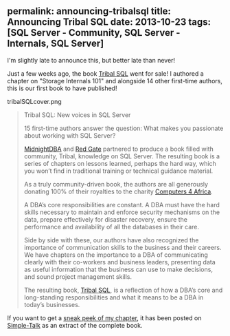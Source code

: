 permalink: announcing-tribalsql
title: Announcing Tribal SQL
date: 2013-10-23
tags: [SQL Server - Community, SQL Server - Internals, SQL Server]
---
I'm slightly late to announce this, but better late than never!

<!-- more -->

Just a few weeks ago, the book [Tribal SQL](http://www.amazon.com/Tribal-SQL-Tony-Davis/dp/1906434808/) went for sale! I authored a chapter on "Storage Internals 101" and alongside 14 other first-time authors, this is our first book to have published!

tribalSQLcover.png

<blockquote>Tribal SQL: New voices in SQL Server  
  
15 first-time authors answer the question: What makes you passionate about working with SQL Server?  
  
[MidnightDBA](http://midnightdba.itbookworm.com/) and [Red Gate](http://www.red-gate.com/) partnered to produce a book filled with community, Tribal, knowledge on SQL Server. The resulting book is a series of chapters on lessons learned, perhaps the hard way, which you won’t find in traditional training or technical guidance material.  
  
As a truly community-driven book, the authors are all generously donating 100% of their royalties to the charity [Computers 4 Africa](http://www.computers4africa.org.uk/).  
  
A DBA’s core responsibilities are constant. A DBA must have the hard skills necessary to maintain and enforce security mechanisms on the data, prepare effectively for disaster recovery, ensure the performance and availability of all the databases in their care.  
  
Side by side with these, our authors have also recognized the importance of communication skills to the business and their careers. We have chapters on the importance to a DBA of communicating clearly with their co-workers and business leaders, presenting data as useful information that the business can use to make decisions, and sound project management skills.  
  
The resulting book, [Tribal SQL](http://www.amazon.com/Tribal-SQL-Tony-Davis/dp/1906434808), is a reflection of how a DBA’s core and long-standing responsibilities and what it means to be a DBA in today’s businesses.</blockquote>

If you want to get a [sneak peek of my chapter](https://www.simple-talk.com/sql/database-administration/sql-server-storage-internals-101/), it has been posted on [Simple-Talk](https://www.simple-talk.com/sql/database-administration/sql-server-storage-internals-101/) as an extract of the complete book.
